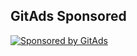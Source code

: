## GitAds Sponsored
[![Sponsored by GitAds](https://gitads.dev/v1/ad-serve?source=arnabnandy7/fang@github)](https://gitads.dev/v1/ad-track?source=arnabnandy7/fang@github)


